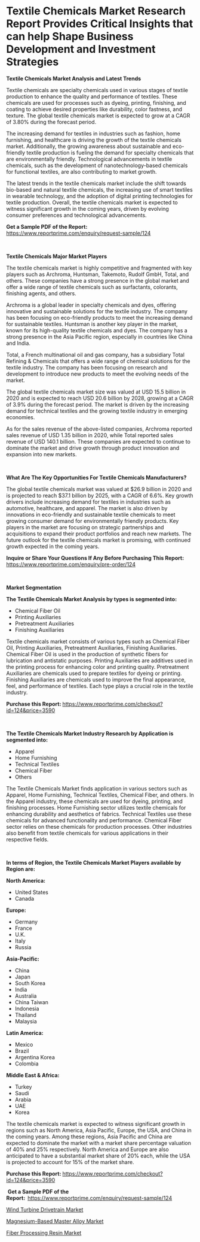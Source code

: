<p><h1>Textile Chemicals Market Research Report Provides Critical Insights that can help Shape Business Development and Investment Strategies</h1></p><p><strong>Textile Chemicals Market Analysis and Latest Trends</strong></p>
<p><p>Textile chemicals are specialty chemicals used in various stages of textile production to enhance the quality and performance of textiles. These chemicals are used for processes such as dyeing, printing, finishing, and coating to achieve desired properties like durability, color fastness, and texture. The global textile chemicals market is expected to grow at a CAGR of 3.80% during the forecast period.</p><p>The increasing demand for textiles in industries such as fashion, home furnishing, and healthcare is driving the growth of the textile chemicals market. Additionally, the growing awareness about sustainable and eco-friendly textile production is fueling the demand for specialty chemicals that are environmentally friendly. Technological advancements in textile chemicals, such as the development of nanotechnology-based chemicals for functional textiles, are also contributing to market growth.</p><p>The latest trends in the textile chemicals market include the shift towards bio-based and natural textile chemicals, the increasing use of smart textiles in wearable technology, and the adoption of digital printing technologies for textile production. Overall, the textile chemicals market is expected to witness significant growth in the coming years, driven by evolving consumer preferences and technological advancements.</p></p>
<p><strong>Get a Sample PDF of the Report:&nbsp;</strong> <a href="https://www.reportprime.com/enquiry/request-sample/124">https://www.reportprime.com/enquiry/request-sample/124</a></p>
<p>&nbsp;</p>
<p><strong>Textile Chemicals Major Market Players</strong></p>
<p><p>The textile chemicals market is highly competitive and fragmented with key players such as Archroma, Huntsman, Takemoto, Rudolf GmbH, Total, and others. These companies have a strong presence in the global market and offer a wide range of textile chemicals such as surfactants, colorants, finishing agents, and others.</p><p>Archroma is a global leader in specialty chemicals and dyes, offering innovative and sustainable solutions for the textile industry. The company has been focusing on eco-friendly products to meet the increasing demand for sustainable textiles. Huntsman is another key player in the market, known for its high-quality textile chemicals and dyes. The company has a strong presence in the Asia Pacific region, especially in countries like China and India.</p><p>Total, a French multinational oil and gas company, has a subsidiary Total Refining & Chemicals that offers a wide range of chemical solutions for the textile industry. The company has been focusing on research and development to introduce new products to meet the evolving needs of the market.</p><p>The global textile chemicals market size was valued at USD 15.5 billion in 2020 and is expected to reach USD 20.6 billion by 2028, growing at a CAGR of 3.9% during the forecast period. The market is driven by the increasing demand for technical textiles and the growing textile industry in emerging economies.</p><p>As for the sales revenue of the above-listed companies, Archroma reported sales revenue of USD 1.35 billion in 2020, while Total reported sales revenue of USD 140.1 billion. These companies are expected to continue to dominate the market and drive growth through product innovation and expansion into new markets.</p></p>
<p>&nbsp;</p>
<p><strong>What Are The Key Opportunities For Textile Chemicals Manufacturers?</strong></p>
<p><p>The global textile chemicals market was valued at $26.9 billion in 2020 and is projected to reach $37.1 billion by 2025, with a CAGR of 6.6%. Key growth drivers include increasing demand for textiles in industries such as automotive, healthcare, and apparel. The market is also driven by innovations in eco-friendly and sustainable textile chemicals to meet growing consumer demand for environmentally friendly products. Key players in the market are focusing on strategic partnerships and acquisitions to expand their product portfolios and reach new markets. The future outlook for the textile chemicals market is promising, with continued growth expected in the coming years.</p></p>
<p><strong>Inquire or Share Your Questions If Any Before Purchasing This Report:</strong> <a href="https://www.reportprime.com/enquiry/pre-order/124">https://www.reportprime.com/enquiry/pre-order/124</a></p>
<p>&nbsp;</p>
<p><strong>Market Segmentation</strong></p>
<p><strong>The Textile Chemicals Market Analysis by types is segmented into:</strong></p>
<p><ul><li>Chemical Fiber Oil</li><li>Printing Auxiliaries</li><li>Pretreatment Auxiliaries</li><li>Finishing Auxiliaries</li></ul></p>
<p><p>Textile chemicals market consists of various types such as Chemical Fiber Oil, Printing Auxiliaries, Pretreatment Auxiliaries, Finishing Auxiliaries. Chemical Fiber Oil is used in the production of synthetic fibers for lubrication and antistatic purposes. Printing Auxiliaries are additives used in the printing process for enhancing color and printing quality. Pretreatment Auxiliaries are chemicals used to prepare textiles for dyeing or printing. Finishing Auxiliaries are chemicals used to improve the final appearance, feel, and performance of textiles. Each type plays a crucial role in the textile industry.</p></p>
<p><strong>Purchase this Report:&nbsp;</strong><a href="https://www.reportprime.com/checkout?id=124&price=3590">https://www.reportprime.com/checkout?id=124&price=3590</a></p>
<p>&nbsp;</p>
<p><strong>The Textile Chemicals Market Industry Research by Application is segmented into:</strong></p>
<p><ul><li>Apparel</li><li>Home Furnishing</li><li>Technical Textiles</li><li>Chemical Fiber</li><li>Others</li></ul></p>
<p><p>The Textile Chemicals Market finds application in various sectors such as Apparel, Home Furnishing, Technical Textiles, Chemical Fiber, and others. In the Apparel industry, these chemicals are used for dyeing, printing, and finishing processes. Home Furnishing sector utilizes textile chemicals for enhancing durability and aesthetics of fabrics. Technical Textiles use these chemicals for advanced functionality and performance. Chemical Fiber sector relies on these chemicals for production processes. Other industries also benefit from textile chemicals for various applications in their respective fields.</p></p>
<p>&nbsp;</p>
<p><strong>In terms of Region, the Textile Chemicals Market Players available by Region are:</strong></p>
<p>
    <p> <strong> North America: </strong>
        <ul>
            <li>United States</li>
            <li>Canada</li>
        </ul>
        </p> 
    <p> <strong> Europe: </strong>
        <ul>
            <li>Germany</li>
            <li>France</li>
            <li>U.K.</li>
            <li>Italy</li>
            <li>Russia</li>
        </ul>
        </p> 
    <p> <strong> Asia-Pacific: </strong>
        <ul>
            <li>China</li>
            <li>Japan</li>
            <li>South Korea</li>
            <li>India</li>
            <li>Australia</li>
            <li>China Taiwan</li>
            <li>Indonesia</li>
            <li>Thailand</li>
            <li>Malaysia</li>
        </ul>
        </p> 
    <p> <strong> Latin America: </strong>
        <ul>
            <li>Mexico</li>
            <li>Brazil</li>
            <li>Argentina Korea</li>
            <li>Colombia</li>
        </ul>
        </p> 
    <p> <strong> Middle East & Africa: </strong>
        <ul>
            <li>Turkey</li>
            <li>Saudi</li>
            <li>Arabia</li>
            <li>UAE</li>
            <li>Korea</li>
        </ul>
    </p>
    </p>
<p><p>The textile chemicals market is expected to witness significant growth in regions such as North America, Asia Pacific, Europe, the USA, and China in the coming years. Among these regions, Asia Pacific and China are expected to dominate the market with a market share percentage valuation of 40% and 25% respectively. North America and Europe are also anticipated to have a substantial market share of 20% each, while the USA is projected to account for 15% of the market share.</p></p>
<p><strong>Purchase this Report: </strong><a href="https://www.reportprime.com/checkout?id=124&price=3590">https://www.reportprime.com/checkout?id=124&price=3590</a></p>
<p>&nbsp;<strong>Get a Sample PDF of the Report:&nbsp;&nbsp;</strong><a href="https://www.reportprime.com/enquiry/request-sample/124">https://www.reportprime.com/enquiry/request-sample/124</a></p>
<p><strong></strong></p>
<p><p><a href="https://view.publitas.com/reportprime-1/wind-turbine-drivetrain-market-size-growing-and-forecasted-for-period-from-2023-2030-and-provides-complete-market-analysis-of-this-market/">Wind Turbine Drivetrain Market</a></p><p><a href="https://view.publitas.com/reportprime-1/magnesium-based-master-alloy-market-size-2023-2030-global-industrial-analysis-key-geographical-regions-market-share-top-key-players-product-types-and-forecast-research-report/">Magnesium-Based Master Alloy Market</a></p><p><a href="https://view.publitas.com/reportprime-1/fiber-processing-resin-market-provides-detailed-segmentation-of-this-market-based-on-type-application-and-region-and-forecast-for-the-period-from-2023-2030/">Fiber Processing Resin Market</a></p></p>